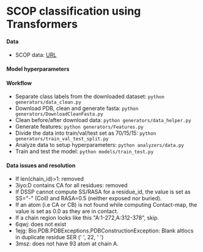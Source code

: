 # SCOP classification using Transformers

#### Data
* SCOP data: [URL](https://scop.mrc-lmb.cam.ac.uk/files/scop-cla-latest.txt)

#### Model hyperparameters


#### Workflow
* Separate class labels from the downloaded dataset: `python generators/data_clean.py`
* Download PDB, clean and generate fasta: `python generators/DownloadCleanFasta.py`
* Clean before/after download data: `python generators/data_helper.py`
* Generate features: `python generators/Features.py`
* Divide the data into train/val/test set as 70/15/15: `python generators/train_val_test_split.py`
* Analyze data to setup hyperparameters: `python analyzers/data.py`
* Train and test the model: `python models/train_test.py`

#### Data issues and resolution
* If len(chain_id)>1: removed
* 3iyo:D contains CA for all residues: removed
* If DSSP cannot compute SS/RASA for a residue_id, the value is set as SS="-" (Coil) and RASA=0.5 (neither exposed nor buried).
* If an atom (i.e CA or CB) is not found while computing Contact-map, the value is set as 0.0 as they are in contact.
* If a chain region looks like this "A:1-272,A:312-378", skip.
* 6qwj: does not exist
* 1ejg: Bio.PDB.PDBExceptions.PDBConstructionException: Blank altlocs in duplicate residue SER (' ', 22, ' ')
* 3msz: does not have 93 atom at chain A.
